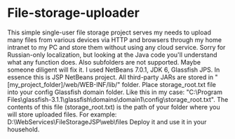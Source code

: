 # File-storage-uploader
This simple single-user file storage project serves my needs to upload many files from various devices via HTTP and browsers through my home intranet to my PC and store them without using any cloud service. Sorry for Russian-only localization, but looking at the Java code you'll understand what any function does. Also subfolders are not supported. Maybe someone diligent will fix it.
I used NetBeans 7.0.1, JDK 6, Glassfish JPS. In essence this is JSP NetBeans project.
All third-party JARs are stored in "[my_project_folder]/web/WEB-INF/lib/" folder.
Place storage_root.txt file into your config Glassfish domain folder. Like this in my case: "C:\Program Files\glassfish-3.1.1\glassfish\domains\domain1\config\storage_root.txt".
The contents of this file (storage_root.txt) is the path of your folder where you will store uploaded files. For example:
D:\WebServices\FileStorageJSP\web\files
Deploy it and use it in your household.
